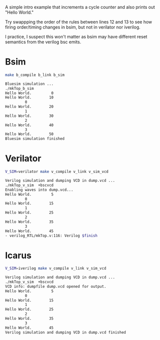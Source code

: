 A simple intro example that increments a cycle counter and also prints out "Hello World."

Try swappping the order of the rules between lines 12 and 13 to see how firing order/timing changes in bsim, but not in verilator nor iverilog.

I practice, I suspect this won't matter as bsim may have different reset semantics from the verilog bsc emits.

# Bsim
```bash
make b_compile b_link b_sim

Bluesim simulation ...
./mkTop_b_sim
Hello World.         0
Hello World.        10
         0
Hello World.        20
         1
Hello World.        30
         2
Hello World.        40
         3
Hello World.        50
Bluesim simulation finished
```

# Verilator

```bash
V_SIM=verilator make v_compile v_link v_sim_vcd

Verilog simulation and dumping VCD in dump.vcd ...
./mkTop_v_sim  +bscvcd
Enabling waves into dump.vcd...
Hello World.         5
         0
Hello World.        15
         1
Hello World.        25
         2
Hello World.        35
         3
Hello World.        45
- verilog_RTL/mkTop.v:116: Verilog $finish
```

# Icarus
```bash
V_SIM=iverilog make v_compile v_link v_sim_vcd

Verilog simulation and dumping VCD in dump.vcd ...
./mkTop_v_sim  +bscvcd
VCD info: dumpfile dump.vcd opened for output.
Hello World.         5
         0
Hello World.        15
         1
Hello World.        25
         2
Hello World.        35
         3
Hello World.        45
Verilog simulation and dumping VCD in dump.vcd finished
```